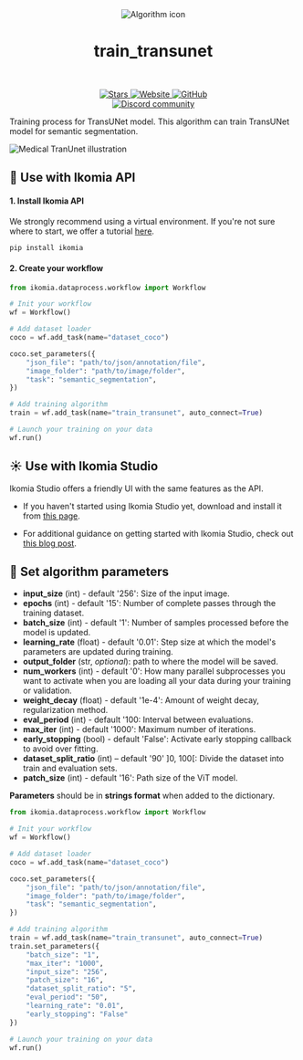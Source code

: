 <div align="center">
  <img src="https://raw.githubusercontent.com/Ikomia-hub/train_transunet/main/icons/transunet.png" alt="Algorithm icon">
  <h1 align="center">train_transunet</h1>
</div>
<br />
<p align="center">
    <a href="https://github.com/Ikomia-hub/train_transunet">
        <img alt="Stars" src="https://img.shields.io/github/stars/Ikomia-hub/train_transunet">
    </a>
    <a href="https://app.ikomia.ai/hub/">
        <img alt="Website" src="https://img.shields.io/website/http/app.ikomia.ai/en.svg?down_color=red&down_message=offline&up_message=online">
    </a>
    <a href="https://github.com/Ikomia-hub/train_transunet/blob/main/LICENSE.md">
        <img alt="GitHub" src="https://img.shields.io/github/license/Ikomia-hub/train_transunet.svg?color=blue">
    </a>    
    <br>
    <a href="https://discord.com/invite/82Tnw9UGGc">
        <img alt="Discord community" src="https://img.shields.io/badge/Discord-white?style=social&logo=discord">
    </a> 
</p>

Training process for TransUNet model. This algorithm can train TransUNet model for semantic segmentation. 

![Medical TranUnet illustration](https://149695847.v2.pressablecdn.com/wp-content/uploads/2021/03/pasted-image-0-11.png)


## :rocket: Use with Ikomia API

#### 1. Install Ikomia API

We strongly recommend using a virtual environment. If you're not sure where to start, we offer a tutorial [here](https://www.ikomia.ai/blog/a-step-by-step-guide-to-creating-virtual-environments-in-python).

```sh
pip install ikomia
```

#### 2. Create your workflow

```python
from ikomia.dataprocess.workflow import Workflow

# Init your workflow
wf = Workflow()    

# Add dataset loader
coco = wf.add_task(name="dataset_coco")

coco.set_parameters({
    "json_file": "path/to/json/annotation/file",
    "image_folder": "path/to/image/folder",
    "task": "semantic_segmentation",
}) 

# Add training algorithm
train = wf.add_task(name="train_transunet", auto_connect=True)

# Launch your training on your data
wf.run()
```

## :sunny: Use with Ikomia Studio

Ikomia Studio offers a friendly UI with the same features as the API.

- If you haven't started using Ikomia Studio yet, download and install it from [this page](https://www.ikomia.ai/studio).

- For additional guidance on getting started with Ikomia Studio, check out [this blog post](https://www.ikomia.ai/blog/how-to-get-started-with-ikomia-studio).

## :pencil: Set algorithm parameters


- **input_size** (int) - default '256': Size of the input image.
- **epochs** (int) - default '15': Number of complete passes through the training dataset.
- **batch_size** (int) - default '1': Number of samples processed before the model is updated.
- **learning_rate** (float) - default '0.01': Step size at which the model's parameters are updated during training.
- **output_folder** (str, *optional*): path to where the model will be saved. 
- **num_workers** (int) - default '0': How many parallel subprocesses you want to activate when you are loading all your data during your training or validation. 
- **weight_decay** (float) - default '1e-4': Amount of weight decay, regularization method.
- **eval_period** (int) - default '100: Interval between evaluations.  
- **max_iter** (int) - default '1000': Maximum number of iterations. 
- **early_stopping** (bool) - default 'False': Activate early stopping callback to avoid over fitting.
- **dataset_split_ratio** (int) – default '90' ]0, 100[: Divide the dataset into train and evaluation sets.
- **patch_size** (int) - default '16':  Path size of the ViT model.


**Parameters** should be in **strings format**  when added to the dictionary.


```python
from ikomia.dataprocess.workflow import Workflow

# Init your workflow
wf = Workflow()    

# Add dataset loader
coco = wf.add_task(name="dataset_coco")

coco.set_parameters({
    "json_file": "path/to/json/annotation/file",
    "image_folder": "path/to/image/folder",
    "task": "semantic_segmentation",
}) 

# Add training algorithm
train = wf.add_task(name="train_transunet", auto_connect=True)
train.set_parameters({
    "batch_size": "1",
    "max_iter": "1000",
    "input_size": "256",
    "patch_size": "16",
    "dataset_split_ratio": "5",
    "eval_period": "50",
    "learning_rate": "0.01",
    "early_stopping": "False"
}) 

# Launch your training on your data
wf.run()
```

